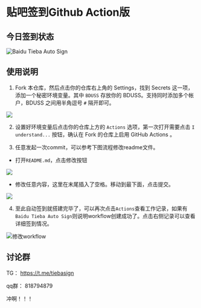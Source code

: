 # 贴吧签到Github Action版

## 今日签到状态

![Baidu Tieba Auto Sign](https://github.com/ghosx/tieba/workflows/Baidu%20Tieba%20Auto%20Sign/badge.svg)

## 使用说明

1. Fork 本仓库，然后点击你的仓库右上角的 Settings，找到 Secrets 这一项，添加一个秘密环境变量。其中 `BDUSS` 存放你的 BDUSS。支持同时添加多个帐户，BDUSS 之间用半角逗号 `#` 隔开即可。

![](https://i.loli.net/2020/06/25/yxcj6rBtufhPS78.png)

2. 设置好环境变量后点击你的仓库上方的 `Actions` 选项，第一次打开需要点击 `I understand...` 按钮，确认在 Fork 的仓库上启用 GitHub Actions 。

3. 任意发起一次commit，可以参考下图流程修改readme文件。

- 打开`README.md`，点击修改按钮

![](assets/edit.png)

- 修改任意内容，这里在末尾插入了空格。移动到最下面，点击提交。

![](assets/update.png)

4. 至此自动签到就搭建完毕了，可以再次点击`Actions`查看工作记录，如果有`Baidu Tieba Auto Sign`则说明workflow创建成功了。点击右侧记录可以查看详细签到情况。

![修改workflow](assets/check.png)

## 讨论群

TG： https://t.me/tiebasign

qq群： 818794879

冲啊！！！

